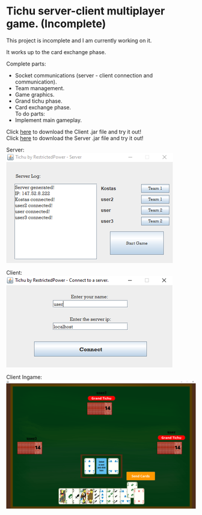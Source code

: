 # Tichu server-client multiplayer game. (Incomplete)
This project is incomplete and I am currently working on it.

It works up to the card exchange phase.

Complete parts:
- Socket communications (server - client connection and communication).
- Team management.
- Game graphics.
- Grand tichu phase.
- Card exchange phase.<br />
To do parts:
- Implement main gameplay.

Click [here](https://github.com/RestrictedPower/Tichu-Game/raw/master/Tichu%20Client.jar) to download the Client .jar file and try it out!<br />
Click [here](https://github.com/RestrictedPower/Tichu-Game/raw/master/Tichu%20Server.jar) to download the Server .jar file and try it out!<br />

Server:<br />
![alt text](https://github.com/RestrictedPower/Tichu-Game/blob/master/preview/img1.png)<br />

Client:<br />
![alt text](https://github.com/RestrictedPower/Tichu-Game/blob/master/preview/img2.png)<br />

Client Ingame:<br />
![alt text](https://github.com/RestrictedPower/Tichu-Game/blob/master/preview/img3.png)<br />
